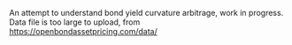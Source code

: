 An attempt to understand bond yield curvature arbitrage, work in progress.
Data file is too large to upload, from https://openbondassetpricing.com/data/ 
